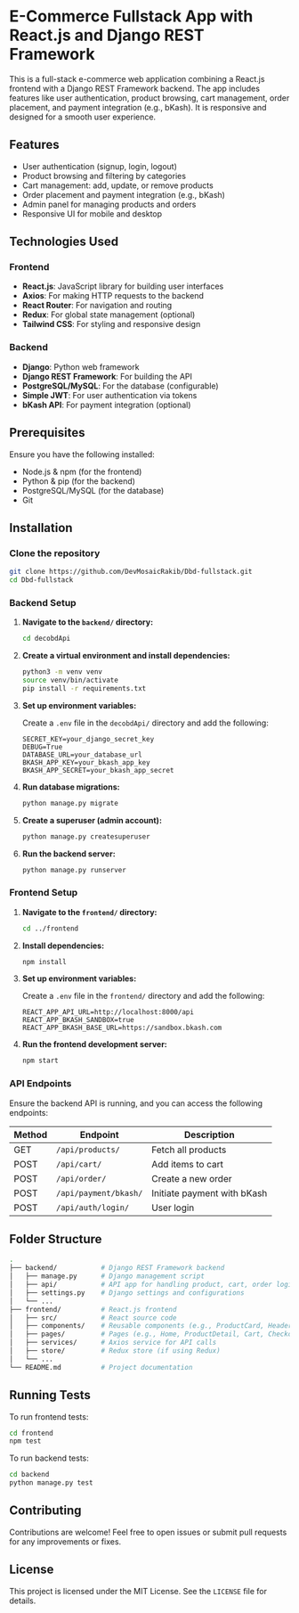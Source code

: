 
# E-Commerce Fullstack App with React.js and Django REST Framework

This is a full-stack e-commerce web application combining a React.js frontend with a Django REST Framework backend. The app includes features like user authentication, product browsing, cart management, order placement, and payment integration (e.g., bKash). It is responsive and designed for a smooth user experience.

## Features

- User authentication (signup, login, logout)
- Product browsing and filtering by categories
- Cart management: add, update, or remove products
- Order placement and payment integration (e.g., bKash)
- Admin panel for managing products and orders
- Responsive UI for mobile and desktop

## Technologies Used

### Frontend

- **React.js**: JavaScript library for building user interfaces
- **Axios**: For making HTTP requests to the backend
- **React Router**: For navigation and routing
- **Redux**: For global state management (optional)
- **Tailwind CSS**: For styling and responsive design

### Backend

- **Django**: Python web framework
- **Django REST Framework**: For building the API
- **PostgreSQL/MySQL**: For the database (configurable)
- **Simple JWT**: For user authentication via tokens
- **bKash API**: For payment integration (optional)

## Prerequisites

Ensure you have the following installed:

- Node.js & npm (for the frontend)
- Python & pip (for the backend)
- PostgreSQL/MySQL (for the database)
- Git

## Installation

### Clone the repository

```bash
git clone https://github.com/DevMosaicRakib/Dbd-fullstack.git
cd Dbd-fullstack
```

### Backend Setup

1. **Navigate to the `backend/` directory:**

   ```bash
   cd decobdApi
   ```

2. **Create a virtual environment and install dependencies:**

   ```bash
   python3 -m venv venv
   source venv/bin/activate
   pip install -r requirements.txt
   ```

3. **Set up environment variables:**

   Create a `.env` file in the `decobdApi/` directory and add the following:

   ```env
   SECRET_KEY=your_django_secret_key
   DEBUG=True
   DATABASE_URL=your_database_url
   BKASH_APP_KEY=your_bkash_app_key
   BKASH_APP_SECRET=your_bkash_app_secret
   ```

4. **Run database migrations:**

   ```bash
   python manage.py migrate
   ```

5. **Create a superuser (admin account):**

   ```bash
   python manage.py createsuperuser
   ```

6. **Run the backend server:**

   ```bash
   python manage.py runserver
   ```

### Frontend Setup

1. **Navigate to the `frontend/` directory:**

   ```bash
   cd ../frontend
   ```

2. **Install dependencies:**

   ```bash
   npm install
   ```

3. **Set up environment variables:**

   Create a `.env` file in the `frontend/` directory and add the following:

   ```env
   REACT_APP_API_URL=http://localhost:8000/api
   REACT_APP_BKASH_SANDBOX=true
   REACT_APP_BKASH_BASE_URL=https://sandbox.bkash.com
   ```

4. **Run the frontend development server:**

   ```bash
   npm start
   ```

### API Endpoints

Ensure the backend API is running, and you can access the following endpoints:

| Method | Endpoint               | Description                        |
|--------|-------------------------|------------------------------------|
| GET    | `/api/products/`        | Fetch all products                 |
| POST   | `/api/cart/`            | Add items to cart                  |
| POST   | `/api/order/`           | Create a new order                 |
| POST   | `/api/payment/bkash/`   | Initiate payment with bKash         |
| POST   | `/api/auth/login/`      | User login                         |

## Folder Structure

```bash
.
├── backend/           # Django REST Framework backend
│   ├── manage.py      # Django management script
│   ├── api/           # API app for handling product, cart, order logic
│   ├── settings.py    # Django settings and configurations
│   └── ...
├── frontend/          # React.js frontend
│   ├── src/           # React source code
│   ├── components/    # Reusable components (e.g., ProductCard, Header)
│   ├── pages/         # Pages (e.g., Home, ProductDetail, Cart, Checkout)
│   ├── services/      # Axios service for API calls
│   ├── store/         # Redux store (if using Redux)
│   └── ...
└── README.md          # Project documentation
```

## Running Tests

To run frontend tests:

```bash
cd frontend
npm test
```

To run backend tests:

```bash
cd backend
python manage.py test
```

## Contributing

Contributions are welcome! Feel free to open issues or submit pull requests for any improvements or fixes.

## License

This project is licensed under the MIT License. See the `LICENSE` file for details.
